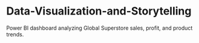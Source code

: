 # Data-Visualization-and-Storytelling
Power BI dashboard analyzing Global Superstore sales, profit, and product trends.
